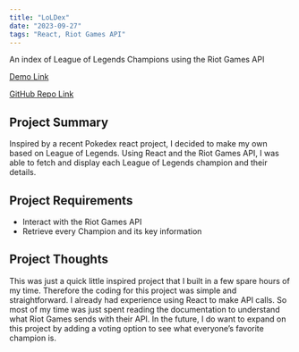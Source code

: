 ```yaml
---
title: "LoLDex"
date: "2023-09-27"
tags: "React, Riot Games API"
---
```

An index of League of Legends Champions using the Riot Games API


[Demo Link](https://lo-l-dex.vercel.app/)


[GitHub Repo Link](https://github.com/JasonTuyen/LoL-Dex)

## Project Summary
Inspired by a recent Pokedex react project, I decided to make my own based on League of Legends. 
Using React and the Riot Games API, I was able to fetch and display each League of Legends champion and their details. 


## Project Requirements
* Interact with the Riot Games API
* Retrieve every Champion and its key information


## Project Thoughts
This was just a quick little inspired project that I built in a few spare hours of my time. 
Therefore the coding for this project was simple and straightforward. 
I already had experience using React to make API calls. 
So most of my time was just spent reading the documentation to understand what Riot Games sends with their API. 
In the future, I do want to expand on this project by adding a voting option to see what everyone’s favorite champion is. 